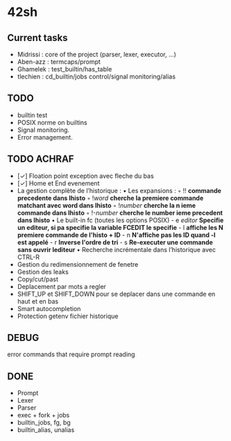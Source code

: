 # 42sh

## Current tasks

- Midrissi : core of the project (parser, lexer, executor, ...)
- Aben-azz : termcaps/prompt
- Ghamelek : test_builtin/has_table
- tlechien : cd_builtin/jobs control/signal monitoring/alias

## TODO
- builtin test
- POSIX norme on builtins
- Signal monitoring.
- Error management.

## TODO ACHRAF
- [✓] Floation point exception avec fleche du bas
- [✓] Home et End evenement
- La gestion complète de l’historique :
	• Les expansions :
		◦ !! **commande precedente dans lhisto**
		◦ !*word* **cherche la premiere commande matchant avec word dans lhisto**
		◦ !*number* **cherche la n ieme commande dans lhisto**
		◦ !-*number* **cherche le number ieme precedent dans lhisto**
	• Le built-in fc (toutes les options POSIX)
		- e *editor* **Specifie un editeur, si pa specifie la variable FCEDIT le specifie**
		- l **affiche les N premiere commande de l'histo + ID**
		- n	 **N'affiche pas les ID quand -l est appelé**
		- r	 **Inverse l'ordre de tri**
		- s	 **Re-executer une commande sans ouvrir lediteur**
	• Recherche incrémentale dans l’historique avec CTRL-R
- Gestion du redimensionnement de fenetre
- Gestion des leaks
- Copy/cut/past
- Deplacement par mots a regler
- SHIFT_UP et SHIFT_DOWN pour se deplacer dans une commande en haut et en bas
- Smart autocompletion
- Protection getenv fichier historique

## DEBUG

error commands that require prompt reading

## DONE

- Prompt
- Lexer
- Parser
- exec + fork + jobs
- builtin_jobs, fg, bg
- builtin_alias, unalias

